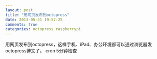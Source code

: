 ```yaml
---
layout: post
title: "用网页发布到octopress"
date: 2013-05-31 19:57:25
comments: true
categories: octopress raspberrypi
---
```

用网页发布到octopress，这样手机、iPad、办公环境都可以通过浏览器发octopress博文了。
cron 5分钟检查

